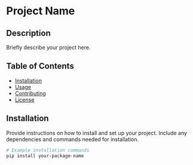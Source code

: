 # Project Name

## Description

Briefly describe your project here.

## Table of Contents

- [Installation](#installation)
- [Usage](#usage)
- [Contributing](#contributing)
- [License](#license)

## Installation

Provide instructions on how to install and set up your project. Include any dependencies and commands needed for installation.

```bash
# Example installation commands
pip install your-package-name
